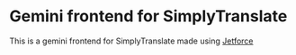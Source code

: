 # Gemini frontend for SimplyTranslate

This is a gemini frontend for SimplyTranslate made using [Jetforce](https://github.com/michael-lazar/jetforce)

